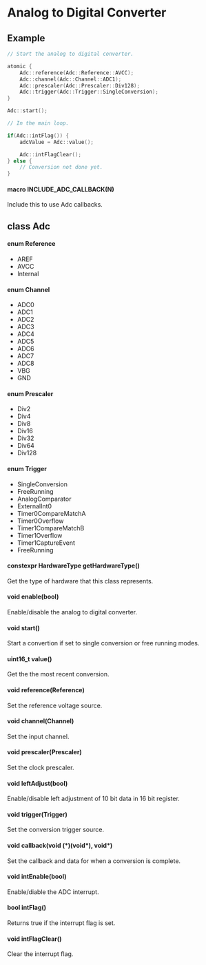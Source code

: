 # Analog to Digital Converter

## Example
```c++
// Start the analog to digital converter.

atomic {
    Adc::reference(Adc::Reference::AVCC);
    Adc::channel(Adc::Channel::ADC1);
    Adc::prescaler(Adc::Prescaler::Div128);
    Adc::trigger(Adc::Trigger::SingleConversion);
}

Adc::start();

// In the main loop.

if(Adc::intFlag()) {
    adcValue = Adc::value();

    Adc::intFlagClear();
} else {
    // Conversion not done yet.
}
```
#### macro INCLUDE_ADC_CALLBACK(N)
Include this to use Adc callbacks.
## class Adc
#### enum Reference
* AREF
* AVCC
* Internal
#### enum Channel
* ADC0
* ADC1
* ADC2
* ADC3
* ADC4
* ADC5
* ADC6
* ADC7
* ADC8
* VBG
* GND
#### enum Prescaler
* Div2
* Div4
* Div8
* Div16
* Div32
* Div64
* Div128
#### enum Trigger
* SingleConversion
* FreeRunning
* AnalogComparator
* ExternalInt0
* Timer0CompareMatchA
* Timer0Overflow
* Timer1CompareMatchB
* Timer1Overflow
* Timer1CaptureEvent
* FreeRunning
#### constexpr HardwareType getHardwareType()
Get the type of hardware that this class represents.
#### void enable(bool)
Enable/disable the analog to digital converter.
#### void start()
Start a convertion if set to single conversion or free running modes.
#### uint16_t value()
Get the the most recent conversion.
#### void reference(Reference)
Set the reference voltage source.
#### void channel(Channel)
Set the input channel.
#### void prescaler(Prescaler)
Set the clock prescaler.
#### void leftAdjust(bool)
Enable/disable left adjustment of 10 bit data in 16 bit register.
#### void trigger(Trigger)
Set the conversion trigger source.
#### void callback(void (\*)(void\*), void\*)
Set the callback and data for when a conversion is complete.
#### void intEnable(bool)
Enable/diable the ADC interrupt.
#### bool intFlag()
Returns true if the interrupt flag is set.
#### void intFlagClear()
Clear the interrupt flag.
